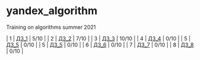 # yandex_algorithm
Training on algorithms summer 2021

|  1 | [ДЗ_1](https://contest.yandex.ru/contest/27393/enter/) | 5/10  |
|  2 | [ДЗ_2](https://contest.yandex.ru/contest/27472/enter/) | 7/10  |
|  3 | [ДЗ_3](https://contest.yandex.ru/contest/27663/enter/) | 10/10  |
|  4 | [ДЗ_4](https://contest.yandex.ru/contest/27665/enter/) | 0/10  |
|  5 | [ДЗ_5](https://contest.yandex.ru/contest/27794/enter/) | 0/10  |
|  5 | [ДЗ_5](https://contest.yandex.ru/contest/27794/enter/) | 0/10  |
|  6 | [ДЗ_6](https://contest.yandex.ru/contest/27844/enter/) |  0/10 |
|  7 | [ДЗ_7](https://contest.yandex.ru/contest/27883/enter/) | 0/10  |
|  8 | [ДЗ_8](https://contest.yandex.ru/contest/28069/enter/) | 0/10  |
